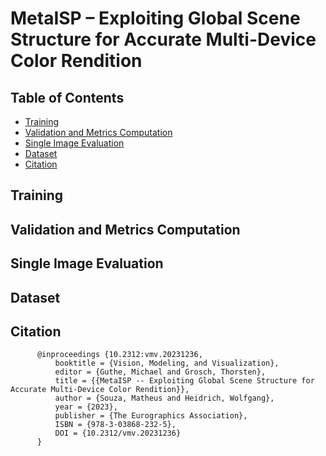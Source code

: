 # MetaISP – Exploiting Global Scene Structure for Accurate Multi-Device Color Rendition

## Table of Contents

- [Training](#training)
- [Validation and Metrics Computation](#validation)
- [Single Image Evaluation](#singleeval)
- [Dataset](#dataset)
- [Citation](#cite)

## Training <a name = "training"></a>

## Validation and Metrics Computation <a name = "validation"></a>

## Single Image Evaluation <a name = "singleeval"></a>

## Dataset <a name = "dataset"></a>

## Citation
```
      @inproceedings {10.2312:vmv.20231236,
          booktitle = {Vision, Modeling, and Visualization},
          editor = {Guthe, Michael and Grosch, Thorsten},
          title = {{MetaISP -- Exploiting Global Scene Structure for Accurate Multi-Device Color Rendition}},
          author = {Souza, Matheus and Heidrich, Wolfgang},
          year = {2023},
          publisher = {The Eurographics Association},
          ISBN = {978-3-03868-232-5},
          DOI = {10.2312/vmv.20231236}
      }
```
